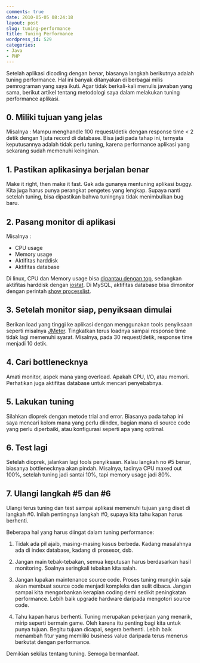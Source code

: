 ```yaml
---
comments: true
date: 2010-05-05 08:24:18
layout: post
slug: tuning-performance
title: Tuning Performance
wordpress_id: 529
categories:
- Java
- PHP
---
```


Setelah aplikasi dicoding dengan benar, biasanya langkah berikutnya adalah tuning performance. Hal ini banyak ditanyakan di berbagai milis pemrograman yang saya ikuti. Agar tidak berkali-kali menulis jawaban yang sama, berikut artikel tentang metodologi saya dalam melakukan tuning performance aplikasi. 





## 0. Miliki tujuan yang jelas


Misalnya : 
Mampu menghandle 100 request/detik dengan response time < 2 detik
dengan 1 juta record di database. Bisa jadi pada tahap ini, ternyata keputusannya adalah tidak perlu tuning, karena performance aplikasi yang sekarang sudah memenuhi keinginan. 



## 1. Pastikan aplikasinya berjalan benar


Make it right, then make it fast. 
Gak ada gunanya mentuning aplikasi buggy. 
Kita juga harus punya perangkat pengetes yang lengkap. 
Supaya nanti setelah tuning, bisa dipastikan bahwa tuningnya tidak menimbulkan bug baru.



## 2. Pasang monitor di aplikasi


Misalnya : 
- CPU usage
- Memory usage
- Aktifitas harddisk
- Aktifitas database

Di linux, CPU dan Memory usage bisa [dipantau dengan top](http://www.linuxforums.org/articles/using-top-more-efficiently_89.html), 
sedangkan aktifitas harddisk dengan [iostat](http://royontechnology.blogspot.com/2007/06/using-iostat-for-monitoring-disk.html). 
Di MySQL, aktifitas database bisa dimonitor dengan perintah [show processlist](http://dev.mysql.com/doc/refman/5.1/en/show-processlist.html). 



## 3. Setelah monitor siap, penyiksaan dimulai


Berikan load yang tinggi ke aplikasi dengan menggunakan tools penyiksaan seperti misalnya [JMeter](http://jakarta.apache.org/jmeter/). 
Tingkatkan terus loadnya sampai response time tidak lagi memenuhi syarat. 
Misalnya, pada 30 request/detik, response time menjadi 10 detik. 



## 4. Cari bottlenecknya


Amati monitor, aspek mana yang overload. 
Apakah CPU, I/O, atau memori. 
Perhatikan juga aktifitas database untuk mencari penyebabnya. 



## 5. Lakukan tuning


Silahkan dioprek dengan metode trial and error. 
Biasanya pada tahap ini saya mencari kolom mana yang perlu diindex, 
bagian mana di source code yang perlu diperbaiki, 
atau konfigurasi seperti apa yang optimal. 



## 6. Test lagi


Setelah dioprek, jalankan lagi tools penyiksaan. 
Kalau langkah no #5 benar, biasanya bottlenecknya akan pindah. 
Misalnya, tadinya CPU maxed out 100%, setelah tuning jadi santai 10%, 
tapi memory usage jadi 80%. 



## 7. Ulangi langkah #5 dan #6


Ulangi terus tuning dan test sampai aplikasi memenuhi tujuan yang diset di langkah #0. 
Inilah pentingnya langkah #0, supaya kita tahu kapan harus berhenti.

Beberapa hal yang harus diingat dalam tuning performance: 



	
  1. Tidak ada pil ajaib, masing-masing kasus berbeda. Kadang masalahnya ada di index database, kadang di prosesor, dsb. 

	
  2. Jangan main tebak-tebakan, semua keputusan harus berdasarkan hasil monitoring. Soalnya seringkali tebakan kita salah. 

	
  3. Jangan lupakan maintenance source code. Proses tuning mungkin saja akan membuat source code menjadi kompleks dan sulit dibaca. Jangan sampai kita mengorbankan kerapian coding demi sedikit peningkatan performance. Lebih baik upgrade hardware daripada mengotori source code.

	
  4. Tahu kapan harus berhenti. Tuning merupakan pekerjaan yang menarik, mirip seperti bermain game. Oleh karena itu penting bagi kita untuk punya tujuan. Begitu tujuan dicapai, segera berhenti. Lebih baik menambah fitur yang memiliki business value daripada terus menerus berkutat dengan performance. 



Demikian sekilas tentang tuning. Semoga bermanfaat. 
 
